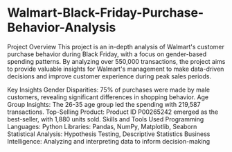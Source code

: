 # Walmart-Black-Friday-Purchase-Behavior-Analysis
Project Overview
This project is an in-depth analysis of Walmart's customer purchase behavior during Black Friday, with a focus on gender-based spending patterns. By analyzing over 550,000 transactions, the project aims to provide valuable insights for Walmart's management to make data-driven decisions and improve customer experience during peak sales periods.

Key Insights
Gender Disparities: 75% of purchases were made by male customers, revealing significant differences in shopping behavior.
Age Group Insights: The 26-35 age group led the spending with 219,587 transactions.
Top-Selling Product: Product ID P00265242 emerged as the best-seller, with 1,880 units sold.
Skills and Tools Used
Programming Languages: Python
Libraries: Pandas, NumPy, Matplotlib, Seaborn
Statistical Analysis: Hypothesis Testing, Descriptive Statistics
Business Intelligence: Analyzing and interpreting data to inform decision-making
